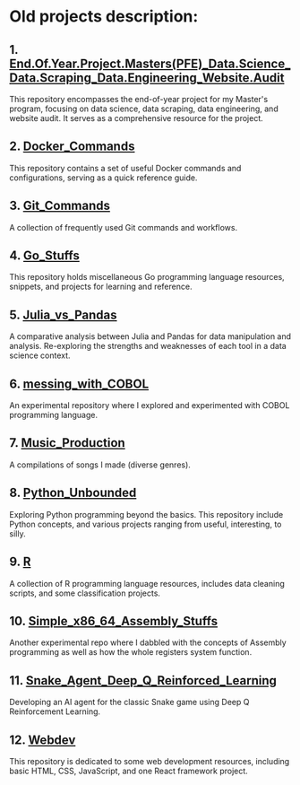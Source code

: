 # Old projects description:

## 1. [End.Of.Year.Project.Masters(PFE)_Data.Science_Data.Scraping_Data.Engineering_Website.Audit](https://github.com/ZakFatihiNoussi/Unsorted_Deprecated_Projects/tree/main/End.Of.Year.Project.Masters(PFE)_Data.Science_Data.Scraping_Data.Engineering_Website.Audit)

This repository encompasses the end-of-year project for my Master's program, focusing on data science, data scraping, data engineering, and website audit. It serves as a comprehensive resource for the project.

## 2. [Docker_Commands](https://github.com/ZakFatihiNoussi/Unsorted_Deprecated_Projects/tree/main/Docker_Commands)

This repository contains a set of useful Docker commands and configurations, serving as a quick reference guide.

## 3. [Git_Commands](https://github.com/ZakFatihiNoussi/Unsorted_Deprecated_Projects/tree/main/Git_Commands)

A collection of frequently used Git commands and workflows.

## 4. [Go_Stuffs](https://github.com/ZakFatihiNoussi/Unsorted_Deprecated_Projects/tree/main/Go_Stuffs)

This repository holds miscellaneous Go programming language resources, snippets, and projects for learning and reference.

## 5. [Julia_vs_Pandas](https://github.com/ZakFatihiNoussi/Unsorted_Deprecated_Projects/tree/main/Julia_vs_Pandas)

A comparative analysis between Julia and Pandas for data manipulation and analysis. Re-exploring the strengths and weaknesses of each tool in a data science context.

## 6. [messing_with_COBOL](https://github.com/ZakFatihiNoussi/Unsorted_Deprecated_Projects/tree/main/messing_with_COBOL)

An experimental repository where I explored and experimented with COBOL programming language.

## 7. [Music_Production](https://github.com/ZakFatihiNoussi/Unsorted_Deprecated_Projects/tree/main/Music_Production)

A compilations of songs I made (diverse genres).

## 8. [Python_Unbounded](https://github.com/ZakFatihiNoussi/Unsorted_Deprecated_Projects/tree/main/Python_Unbounded)

Exploring Python programming beyond the basics. This repository include Python concepts, and various projects ranging from useful, interesting, to silly. 

## 9. [R](https://github.com/ZakFatihiNoussi/Unsorted_Deprecated_Projects/tree/main/R)

A collection of R programming language resources, includes data cleaning scripts, and some classification projects.

## 10. [Simple_x86_64_Assembly_Stuffs](https://github.com/ZakFatihiNoussi/Unsorted_Deprecated_Projects/tree/main/Simple_x86_64_Assembly_Stuffs)

Another experimental repo where I dabbled with the concepts of Assembly programming as well as how the whole registers system function.

## 11. [Snake_Agent_Deep_Q_Reinforced_Learning](https://github.com/ZakFatihiNoussi/Unsorted_Deprecated_Projects/tree/main/Snake_Agent_Deep_Q_Reinforced_Learning)

Developing an AI agent for the classic Snake game using Deep Q Reinforcement Learning.

## 12. [Webdev](https://github.com/ZakFatihiNoussi/Unsorted_Deprecated_Projects/tree/main/Webdev)

This repository is dedicated to some web development resources, including basic HTML, CSS, JavaScript, and one React framework project.